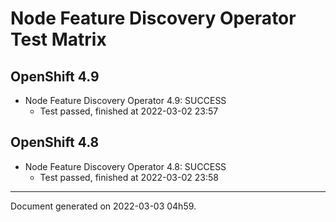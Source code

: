 
Node Feature Discovery Operator Test Matrix
===========================================

OpenShift 4.9
-------------



* Node Feature Discovery Operator 4.9: SUCCESS
  - Test passed, finished at 2022-03-02 23:57

OpenShift 4.8
-------------



* Node Feature Discovery Operator 4.8: SUCCESS
  - Test passed, finished at 2022-03-02 23:58

---
Document generated on 2022-03-03 04h59.
